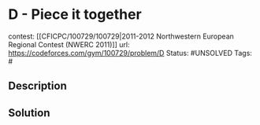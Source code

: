 # D - Piece it together

contest: [[CFICPC/100729/100729|2011-2012 Northwestern European Regional Contest (NWERC 2011)]]
url: https://codeforces.com/gym/100729/problem/D
Status: #UNSOLVED
Tags: #

## Description

## Solution

